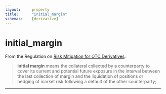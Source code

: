 ```yaml
---
layout:     property
title:      "initial_margin"
schemas:    [derivative]
---
```


# initial_margin
From the Regulation on [Risk Mitigation for OTC Derivatives][otc-risk-reg]:

> **initial margin** means the collateral collected by a counterparty to cover its current and potential future exposure in the interval between the last collection of margin and the liquidation of positions or hedging of market risk following a default of the other counterparty;


---
[otc-risk-reg]: http://eur-lex.europa.eu/legal-content/EN/TXT/?uri=CELEX:32016R2251
